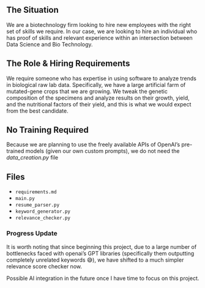 ## The Situation

We are a biotechnology firm looking to hire new employees with the right set of skills we require. In our case, we are looking to hire an individual who has proof of skills and relevant experience within an intersection between Data Science and Bio Technology.

## The Role & Hiring Requirements

We require someone who has expertise in using software to analyze trends in biological raw lab data. Specifically, we have a large artificial farm of mutated-gene crops that we are growing. We tweak the genetic composition of the specimens and analyze results on their growth, yield, and the nutritional factors of their yield, and this is what we would expect from the best candidate.

## No Training Required

Because we are planning to use the freely available APIs of OpenAI’s pre-trained models (given our own custom prompts), we do not need the *data_creation.py* file

## Files

- `requirements.md`
- `main.py`
- `resume_parser.py`
- `keyword_generator.py`
- `relevance_checker.py`

### Progress Update

It is worth noting that since beginning this project, due to a large number of bottlenecks faced with openai’s GPT libraries (specifically them outputting completely unrelated keywords 😅), we have shifted to a much simpler relevance score checker now.

Possible AI integration in the future once I have time to focus on this project.

